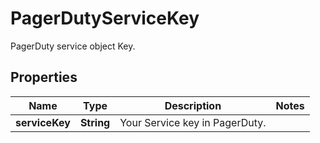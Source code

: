 

# PagerDutyServiceKey

PagerDuty service object Key.
## Properties

Name | Type | Description | Notes
------------ | ------------- | ------------- | -------------
**serviceKey** | **String** | Your Service key in PagerDuty. | 



